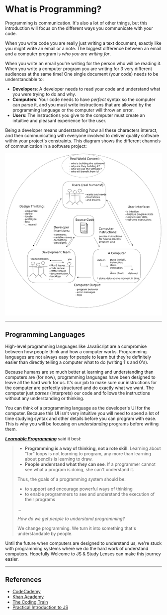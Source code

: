 # What is Programming?

Programming is communication. It's also a lot of other things, but this
introduction will focus on the different ways you communicate with your code.

When you write code you are really just writing a text document, exactly like
you might write an email or a note. The biggest difference between an email and
a computer program is _who you are writing for_.

When you write an email you're writing for the person who will be reading it.
When you write a computer program you are writing for 3 very different audiences
at the same time! One single document (your code) needs to be understandable to:

- **Developers**: A developer needs to read your code and understand what you
  were trying to do and why.
- **Computers**: Your code needs to have _perfect_ syntax so the computer can
  parse it, and you must write instructions that are allowed by the programming
  language or the computer will throw an error.
- **Users**: The instructions you give to the computer must create an intuitive
  and pleasant experience for the user.

Being a developer means understanding how all these characters interact, and
then communicating with everyone involved to deliver quality software within
your project's constraints. This diagram shows the different channels of
communication in a software project:

![rhetorical situation](../assets/the-big-picture.png)

---

## Programming Languages

High-level programming languages like JavaScript are a compromise between how
people think and how a computer works. Programming languages are not always easy
for people to learn but they're definitely easier than directly telling a
computer what to do (writing 1's and 0's).

Because humans are so much better at learning and understanding than computers
are (for now), programming languages have been designed to leave all the hard
work for us. It's our job to make sure our instructions for the computer are
perfectly structured and do exactly what we want. The computer just _parses_
(interprets) our code and follows the instructions without any understanding or
thinking.

You can think of a programming language as the developer's UI for the computer.
Because this UI isn't very intuitive you will need to spend a lot of time
studying syntax and other details before you can program with ease. This is why
you will be focusing on _understanding_ programs before writing them.

[**_Learnable Programming_**](http://worrydream.com/LearnableProgramming/) said
it best:

> - **Programming is a way of thinking, not a rote skill**. Learning about "for"
>   loops is not learning to program, any more than learning about pencils is
>   learning to draw.
> - **People understand what they can see**. If a programmer cannot see what a
>   program is doing, she can't understand it.
>
> Thus, the goals of a programming system should be:
>
> - to support and encourage powerful ways of thinking
> - to enable programmers to see and understand the execution of their programs
>
> ...
>
> _How do we get people to understand programming?_
>
> We change programming. We turn it into something that's understandable by
> people.

Until the future when computers are designed to understand us, we're stuck with
programming systems where we do the hard work of understand computers. Hopefully
Welcome to JS & Study Lenses can make this journey easier.

---

## References

- [CodeCademy](https://www.codecademy.com/articles/what-is-programming)
- [Khan Academy](https://www.khanacademy.org/computing/computer-programming/programming/intro-to-programming/v/programming-intro)
- [The Coding Train](https://www.youtube.com/watch?v=AImF__7FyzM)
- [Practical Introduction to JS](https://shawnr.gitbooks.io/practical-introduction-to-javascript/content/what-is-programming/)
